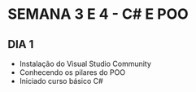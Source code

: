 # SEMANA 3 E 4 - C# E POO

## DIA 1

- Instalação do Visual Studio Community
- Conhecendo os pilares do POO
- Iniciado curso básico C#
